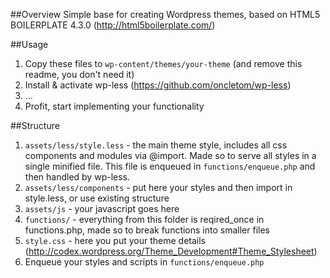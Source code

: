 ##Overview
Simple base for creating Wordpress themes, based on HTML5 BOILERPLATE 4.3.0 (http://html5boilerplate.com/)

##Usage
1. Copy these files to `wp-content/themes/your-theme` (and remove this readme, you don't need it)
2. Install & activate wp-less (https://github.com/oncletom/wp-less)
3. ...
4. Profit, start implementing your functionality

##Structure
1. `assets/less/style.less` - the main theme style, includes all css components and modules via @import. 
Made so to serve all styles in a single minified file. This file is enqueued in `functions/enqueue.php` and then handled by wp-less.
2. `assets/less/components` - put here your styles and then import in style.less, or use existing structure
3. `assets/js` - your javascript goes here
4. `functions/` - everything from this folder is reqired_once in functions.php, made so to break functions into smaller files
5. `style.css` - here you put your theme details (http://codex.wordpress.org/Theme_Development#Theme_Stylesheet)
6. Enqueue your styles and scripts in `functions/enqueue.php`
